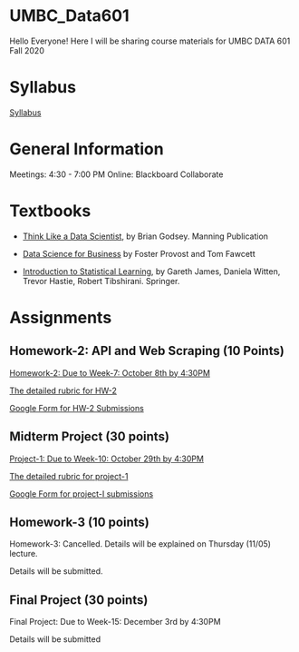 # UMBC_Data601
Hello Everyone! Here I will be sharing course materials for UMBC DATA 601 Fall 2020

# Syllabus

[Syllabus](syllabus/Data601_Fall20.pdf)

# General Information

Meetings: 4:30 - 7:00 PM Online: Blackboard Collaborate

# Textbooks

- [Think Like a Data Scientist](https://www.manning.com/books/think-like-a-data-scientist), by Brian Godsey. Manning Publication

- [Data Science for Business](https://www.oreilly.com/library/view/data-science-for/9781449374273/) by Foster Provost and Tom Fawcett

- [Introduction to Statistical Learning](https://faculty.marshall.usc.edu/gareth-james/ISL/ISLR%20Seventh%20Printing.pdf), by Gareth James, Daniela Witten, Trevor Hastie, Robert Tibshirani. Springer.

# Assignments
## Homework-2: API and Web Scraping (10 Points)

[Homework-2: Due to Week-7: October 8th by 4:30PM](https://github.com/mguner/UMBC_Data601/blob/master/assignments/Data601-Homework-2.pdf)

[The detailed rubric for HW-2](https://docs.google.com/spreadsheets/d/1kuma45-lOMUMrWCzKynlISBmVHBBRN92fAvO0_a5zNk/edit?usp=sharing)

[Google Form for HW-2 Submissions](https://forms.gle/jGT56nvj2w7L98CQ7)

## Midterm Project (30 points)
[Project-1: Due to Week-10: October 29th by 4:30PM](https://github.com/mguner/UMBC_Data601/blob/master/assignments/Data601-Project-1.ipynb)

[The detailed rubric for project-1](https://docs.google.com/spreadsheets/d/12fxQ58c6UHbPmqPoVGYTe0gGdRJeKx3qOYv7IimDSFc/edit?usp=sharing)

[Google Form for project-I submissions](https://forms.gle/koZzP6TNRB8YAu8G7)

## Homework-3 (10 points)
Homework-3: Cancelled. Details will be explained on Thursday (11/05) lecture.

Details will be submitted.

## Final Project (30 points)
Final Project: Due to Week-15: December 3rd by 4:30PM

Details will be submitted